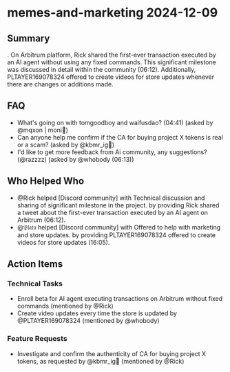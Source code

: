 # memes-and-marketing 2024-12-09

## Summary

. On Arbitrum platform, Rick shared the first-ever transaction executed by an AI agent without using any fixed commands. This significant milestone was discussed in detail within the community (06:12). Additionally, PLTAYER169078324 offered to create videos for store updates whenever there are changes or additions made.

## FAQ

- What's going on with tomgoodboy and waifusdao? (04:41) (asked by @mqxon | moni🧙)
- Can anyone help me confirm if the CA for buying project X tokens is real or a scam? (asked by @kbmr_ig🔶)
- I'd like to get more feedback from Ai community, any suggestions? (@razzzz) (asked by @whobody (06:13))

## Who Helped Who

- @Rick helped [Discord community] with Technical discussion and sharing of significant milestone in the project. by providing Rick shared a tweet about the first-ever transaction executed by an AI agent on Arbitrum (06:12).
- @𝔓𝔩𝔞𝔱𝔞 helped [Discord community] with Offered to help with marketing and store updates. by providing PLTAYER169078324 offered to create videos for store updates (16:05).

## Action Items

### Technical Tasks

- Enroll beta for AI agent executing transactions on Arbitrum without fixed commands (mentioned by @Rick)
- Create video updates every time the store is updated by @PLTAYER169078324 (mentioned by @whobody)

### Feature Requests

- Investigate and confirm the authenticity of CA for buying project X tokens, as requested by @kbmr_ig🔶 (mentioned by @Rick)
